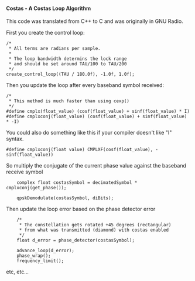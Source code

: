#### Costas - A Costas Loop Algorithm
This code was translated from C++ to C and was originally in GNU Radio.

First you create the control loop:
```
/*
 * All terms are radians per sample.
 *
 * The loop bandwidth determins the lock range
 * and should be set around TAU/100 to TAU/200
 */
create_control_loop((TAU / 180.0f), -1.0f, 1.0f);
```
Then you update the loop after every baseband symbol received:
```
/*
 * This method is much faster than using cexp()
 */
#define cmplx(float_value) (cosf(float_value) + sinf(float_value) * I)
#define cmplxconj(float_value) (cosf(float_value) + sinf(float_value) * -I)
```
You could also do something like this if your compiler doesn't like "I" syntax.
```
#define cmplxconj(float value) CMPLXF(cosf(float_value), -sinf(float_value))
```
So multiply the conjugate of the current phase value against the baseband receive symbol
```
    complex float costasSymbol = decimatedSymbol * cmplxconj(get_phase());

    qpskDemodulate(costasSymbol, diBits);
```
Then update the loop error based on the phase detector error
```
    /*
     * The constellation gets rotated +45 degrees (rectangular)
     * from what was transmitted (diamond) with costas enabled
     */
    float d_error = phase_detector(costasSymbol);

    advance_loop(d_error);
    phase_wrap();
    frequency_limit();
```
etc, etc...
